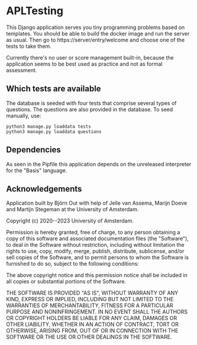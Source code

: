 # APLTesting

This Django application serves you tiny programming problems based on templates.
You should be able to build the docker image and run the server as usual.
Then go to https://server/entry/welcome and choose one of the tests to take them.

Currently there's no user or score management built-in, because the application seems to be best used as practice and not as formal assessment.

## Which tests are available

The database is seeded with four tests that comprise several types of questions. The questions are also provided in the database. To seed manually, use:

    python3 manage.py loaddata tests
    python3 manage.py loaddata questions

## Dependencies

As seen in the Pipfile this application depends on the unreleased interpreter for the "Basis" language.

## Acknowledgements

Application built by Björn Out with help of Jelle van Assema, Marijn Doeve and Martijn Stegeman at the University of Amsterdam.

Copyright (c) 2020--2023 University of Amsterdam.

Permission is hereby granted, free of charge, to any person obtaining a copy
of this software and associated documentation files (the "Software"), to deal
in the Software without restriction, including without limitation the rights
to use, copy, modify, merge, publish, distribute, sublicense, and/or sell
copies of the Software, and to permit persons to whom the Software is
furnished to do so, subject to the following conditions:

The above copyright notice and this permission notice shall be included in all
copies or substantial portions of the Software.

THE SOFTWARE IS PROVIDED "AS IS", WITHOUT WARRANTY OF ANY KIND, EXPRESS OR
IMPLIED, INCLUDING BUT NOT LIMITED TO THE WARRANTIES OF MERCHANTABILITY,
FITNESS FOR A PARTICULAR PURPOSE AND NONINFRINGEMENT. IN NO EVENT SHALL THE
AUTHORS OR COPYRIGHT HOLDERS BE LIABLE FOR ANY CLAIM, DAMAGES OR OTHER
LIABILITY, WHETHER IN AN ACTION OF CONTRACT, TORT OR OTHERWISE, ARISING FROM,
OUT OF OR IN CONNECTION WITH THE SOFTWARE OR THE USE OR OTHER DEALINGS IN THE
SOFTWARE.
